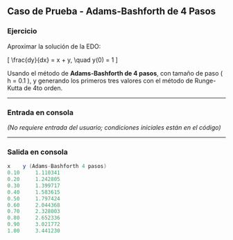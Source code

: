 ## Caso de Prueba - Adams-Bashforth de 4 Pasos

### **Ejercicio**
Aproximar la solución de la EDO:

\[
\frac{dy}{dx} = x + y, \quad y(0) = 1
\]

Usando el método de **Adams-Bashforth de 4 pasos**, con tamaño de paso \( h = 0.1 \), y generando los primeros tres valores con el método de Runge-Kutta de 4to orden.

---

### **Entrada en consola**
*(No requiere entrada del usuario; condiciones iniciales están en el código)*

---

### **Salida en consola**
```java
x	 y (Adams-Bashforth 4 pasos)
0.10	 1.110341
0.20	 1.242805
0.30	 1.399717
0.40	 1.583615
0.50	 1.797424
0.60	 2.044368
0.70	 2.328003
0.80	 2.652336
0.90	 3.021772
1.00	 3.441230

```
